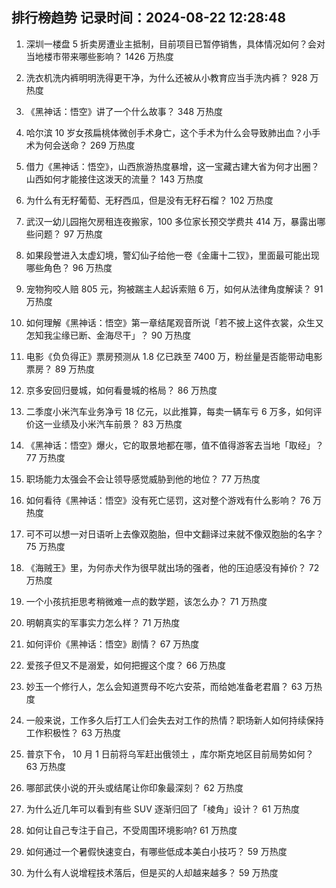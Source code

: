 
## 排行榜趋势 记录时间：2024-08-22 12:28:48
  
  1. 深圳一楼盘 5 折卖房遭业主抵制，目前项目已暂停销售，具体情况如何？会对当地楼市带来哪些影响？ 1426 万热度
    
  2. 洗衣机洗内裤明明洗得更干净，为什么还被从小教育应当手洗内裤？ 928 万热度
    
  3. 《黑神话：悟空》讲了一个什么故事？ 348 万热度
    
  4. 哈尔滨 10 岁女孩扁桃体微创手术身亡，这个手术为什么会导致肺出血？小手术为何会送命？ 269 万热度
    
  5. 借力《黑神话：悟空》，山西旅游热度暴增，这一宝藏古建大省为何才出圈？山西如何才能接住这泼天的流量？ 143 万热度
    
  6. 为什么有无籽葡萄、无籽西瓜，但是没有无籽石榴？ 102 万热度
    
  7. 武汉一幼儿园拖欠房租连夜搬家，100 多位家长预交学费共 414 万，暴露出哪些问题？ 97 万热度
    
  8. 如果段誉进入太虚幻境，警幻仙子给他一卷《金庸十二钗》，里面最可能出现哪些角色？ 96 万热度
    
  9. 宠物狗咬人赔 805 元，狗被踹主人起诉索赔 6 万，如何从法律角度解读？ 91 万热度
    
  10. 如何理解《黑神话：悟空》第一章结尾观音所说「若不披上这件衣裳，众生又怎知我尘缘已断、金海尽干」？ 90 万热度
    
  11. 电影《负负得正》票房预测从 1.8 亿已跌至 7400 万，粉丝量是否能带动电影票房？ 89 万热度
    
  12. 京多安回归曼城，如何看曼城的格局？ 86 万热度
    
  13. 二季度小米汽车业务净亏 18 亿元，以此推算，每卖一辆车亏 6 万多，如何评价这一业绩及小米汽车前景？ 83 万热度
    
  14. 《黑神话：悟空》爆火，它的取景地都在哪，值不值得游客去当地「取经」？ 77 万热度
    
  15. 职场能力太强会不会让领导感觉威胁到他的地位？ 77 万热度
    
  16. 如何看待《黑神话：悟空》没有死亡惩罚，这对整个游戏有什么影响？ 76 万热度
    
  17. 可不可以想一对日语听上去像双胞胎，但中文翻译过来就不像双胞胎的名字？ 75 万热度
    
  18. 《海贼王》里，为何赤犬作为很早就出场的强者，他的压迫感没有掉价？ 72 万热度
    
  19. 一个小孩抗拒思考稍微难一点的数学题，该怎么办？ 71 万热度
    
  20. 明朝真实的军事实力怎么样？ 71 万热度
    
  21. 如何评价《黑神话：悟空》剧情？ 67 万热度
    
  22. 爱孩子但又不是溺爱，如何把握这个度？ 66 万热度
    
  23. 妙玉一个修行人，怎么会知道贾母不吃六安茶，而给她准备老君眉？ 63 万热度
    
  24. 一般来说，工作多久后打工人们会失去对工作的热情？职场新人如何持续保持工作积极性？ 63 万热度
    
  25. 普京下令， 10 月 1 日前将乌军赶出俄领土 ，库尔斯克地区目前局势如何？ 63 万热度
    
  26. 哪部武侠小说的开头或结尾让你印象最深刻？ 62 万热度
    
  27. 为什么近几年可以看到有些 SUV 逐渐归回了「棱角」设计？ 61 万热度
    
  28. 如何让自己专注于自己，不受周围环境影响? 61 万热度
    
  29. 如何通过一个暑假快速变白，有哪些低成本美白小技巧？ 59 万热度
    
  30. 为什么有人说增程技术落后，但是买的人却越来越多？ 59 万热度
    